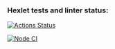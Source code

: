 ### Hexlet tests and linter status:
[![Actions Status](https://github.com/256sha9gag/fullstack-javascript-project-46/workflows/hexlet-check/badge.svg)](https://github.com/256sha9gag/fullstack-javascript-project-46/actions)

[![Node CI](https://github.com/256sha9gag/fullstack-javascript-project-46/workflows/Node%20CI//badge.svg)](https://github.com/256sha9gag/fullstack-javascript-project-46/actions)